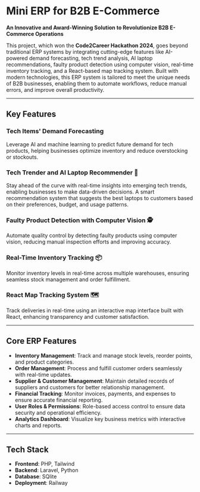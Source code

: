 
# Mini ERP for B2B E-Commerce  
**An Innovative and Award-Winning Solution to Revolutionize B2B E-Commerce Operations**  

This project, which won the **Code2Career Hackathon 2024**, goes beyond traditional ERP systems by integrating cutting-edge features like AI-powered demand forecasting, tech trend analysis, AI laptop recommendations, faulty product detection using computer vision, real-time inventory tracking, and a React-based map tracking system. Built with modern technologies, this ERP system is tailored to meet the unique needs of B2B businesses, enabling them to automate workflows, reduce manual errors, and improve overall productivity.

---

## Key Features  

### Tech Items' Demand Forecasting  
Leverage AI and machine learning to predict future demand for tech products, helping businesses optimize inventory and reduce overstocking or stockouts.  

### Tech Trender and AI Laptop Recommender 🤖
Stay ahead of the curve with real-time insights into emerging tech trends, enabling businesses to make data-driven decisions. A smart recommendation system that suggests the best laptops to customers based on their preferences, budget, and usage patterns. 

### Faulty Product Detection with Computer Vision 🕵️ 
Automate quality control by detecting faulty products using computer vision, reducing manual inspection efforts and improving accuracy.  

### Real-Time Inventory Tracking 📦 
Monitor inventory levels in real-time across multiple warehouses, ensuring seamless stock management and order fulfillment.  

### React Map Tracking System 🗺️
Track deliveries in real-time using an interactive map interface built with React, enhancing transparency and customer satisfaction.  

---

## Core ERP Features  

- **Inventory Management**: Track and manage stock levels, reorder points, and product categories.  
- **Order Management**: Process and fulfill customer orders seamlessly with real-time updates.  
- **Supplier & Customer Management**: Maintain detailed records of suppliers and customers for better relationship management.  
- **Financial Tracking**: Monitor invoices, payments, and expenses to ensure accurate financial reporting.  
- **User Roles & Permissions**: Role-based access control to ensure data security and operational efficiency.  
- **Analytics Dashboard**: Visualize key business metrics with interactive charts and reports.  

---

## Tech Stack  

- **Frontend**: PHP, Tailwind  
- **Backend**: Laravel, Python  
- **Database**: SQlite      
- **Deployment**: Railway  


